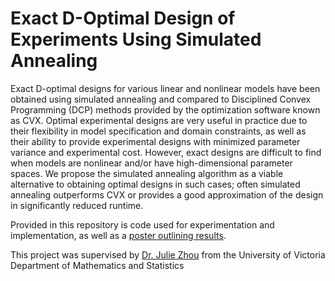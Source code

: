 # Exact D-Optimal Design of Experiments Using Simulated Annealing
Exact D-optimal designs for various linear and nonlinear models have been obtained using simulated annealing and compared to Disciplined Convex Programming (DCP) methods provided by the optimization software known as CVX. Optimal experimental designs are very useful in practice due to their flexibility in model specification and domain constraints, as well as their ability to provide experimental designs with minimized parameter variance and experimental cost. However, exact designs are difficult to find when models are nonlinear and/or have high-dimensional parameter spaces. We propose the simulated annealing algorithm as a viable alternative to obtaining optimal designs in such cases; often simulated annealing outperforms CVX or provides a good approximation of the design in significantly reduced runtime.

Provided in this repository is code used for experimentation and implementation, as well as a [poster outlining results](report/bfrizzell_CSSC_poster_2024.pdf).

This project was supervised by [Dr. Julie Zhou](https://www.uvic.ca/science/math-statistics/people/home/faculty/zhou_julie.php) from the University of Victoria Department of Mathematics and Statistics
